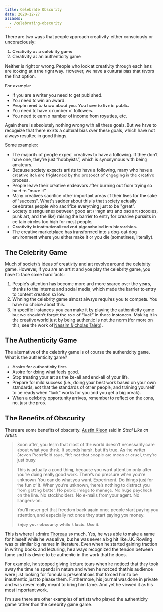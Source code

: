 ```yaml
---
title: Celebrate Obscurity
date: 2020-12-27
aliases:
  - /celebrating-obscurity
---
```

There are two ways that people approach creativity, either consciously or unconsciously:

1. Creativity as a celebrity game
2. Creativity as an authenticity game

Neither is right or wrong. People who look at creativity through each lens are looking at it the right way. However, we have a cultural bias that favors the first option.

For example:

- If you are a writer you need to get published.
- You need to win an award.
- People need to know about you. You have to live in public.
- You need to have x number of followers.
- You need to earn x number of income from royalties, etc.

Again there is absolutely nothing wrong with all these goals. But we have to recognize that there exists a cultural bias over these goals, which have not always resulted in good things.

Some examples:

- The majority of people expect creatives to have a following. If they don’t have one, they’re just “hobbyists”, which is synonymous with being amateurs.
- Because society expects artists to have a following, many who have a creative itch are frightened by the prospect of engaging in the creative process.
- People leave their creative endeavors after burning out from trying so hard to “make it”.
- Many creatives sacrifice other important areas of their lives for the sake of "success". What's sadder about this is that society actually celebrates people who sacrifice everything just to be "great".
- Society distinguishes between good art (“high art) and bad art (doodles, punk art, and the like) raising the barrier to entry for creative pursuits in certain circles too high for most people.
- Creativity is institutionalized and pigeonholed into hierarchies.
- The creative marketplace has transformed into a dog-eat-dog environment where you either make it or you die (sometimes, literally).

## The Celebrity Game

Much of society’s ideas of creativity and art revolve around the celebrity game. However, if you are an artist and you play the celebrity game, you have to face some hard facts:

1. People’s attention has become more and more scarce over the years, thanks to the Internet and social media, which made the barrier to entry to content creation so low.
2. Winning the celebrity game almost always requires you to compete. You have no choice about this.
3. In specific instances, you can make it by playing the authenticity game but we shouldn’t forget the role of “luck” in these instances. Making it in the creative world just by being authentic is not the norm (for more on this, see the work of [Nassim Nicholas Taleb](https://hbr.org/2014/01/life-is-luck-heres-how-to-plan-a-career-around-it)).

## The Authenticity Game

The alternative of the celebrity game is of course the authenticity game. What is the authenticity game?

- Aspire for authenticity first.
- Aspire for doing what feels good.
- Stop treating your art as the be-all and end-all of your life.
- Prepare for mild success (i.e., doing your best work based on your own standards, not that the standards of other people, and training yourself to be ready when “luck” works for you and you get a big break).
- When a celebrity opportunity arrives, remember to reflect on the cons, not just the pros.

## The Benefits of Obscurity

There are some benefits of obscurity. [Austin Kleon](https://austinkleon.com/2018/07/05/you-dont-have-to-live-in-public/) said in _Steal Like an Artist_:

> Soon after, you learn that most of the world doesn’t necessarily care about what you think. It sounds harsh, but it’s true. As the writer Steven Pressfield says, “It’s not that people are mean or cruel, they’re just busy.
>
> This is actually a good thing, because you want attention only after you’re doing really good work. There’s no pressure when you’re unknown. You can do what you want. Experiment. Do things just for the fun of it. When you’re unknown, there’s nothing to distract you from getting better. No public image to manage. No huge paycheck on the line. No stockholders. No e-mails from your agent. No hangers-on.
>
> You’ll never get that freedom back again once people start paying you attention, and especially not once they start paying you money.
>
> Enjoy your obscurity while it lasts. Use it.

This is where I admire [Thoreau](/what-i-learned-from-a-year-of-reading-thoreaus-journal/) so much. Yes, he was able to make a name for himself while he was alive, but he was never a big hit like J.K. Rowling was or similar big names in literature. Even when he started gaining traction in writing books and lecturing, he always recognized the tension between fame and his desire to be authentic in the work that he does.

For example, he stopped giving lecture tours when he noticed that they took away the time he spends in nature and when he noticed that his audience were just looking for formulaic presentations that forced him to be inauthentic just to please them. Furthermore, his journal was done in private and was never really meant to bring him fame. And yet he viewed it as his most important work.

I’m sure there are other examples of artists who played the authenticity game rather than the celebrity game game.
